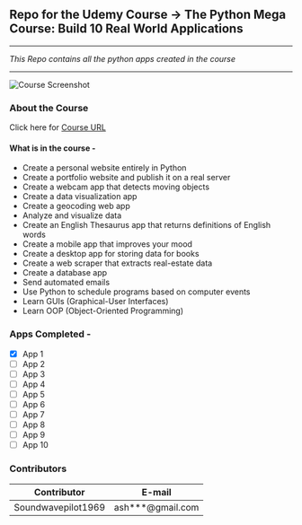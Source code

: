 ## Repo for the Udemy Course -> The Python Mega Course: Build 10 Real World Applications

___

*This Repo contains all the python apps created in the course*
___
<!-- Images -->
![Course Screenshot](https://automation.litekart.in/screenshots/github/the-python-mega-course-build-10-real-world-applic.png)
### **About the Course**
Click here for [Course URL](https://www.udemy.com/course/the-python-mega-course/ "Udemy Url")

#### What is in the course - 
  * Create a personal website entirely in Python
  * Create a portfolio website and publish it on a real server
  * Create a webcam app that detects moving objects
  * Create a data visualization app
  * Create a geocoding web app
  * Analyze and visualize data
  * Create an English Thesaurus app that returns definitions of English words
  * Create a mobile app that improves your mood
  * Create a desktop app for storing data for books
  * Create a web scraper that extracts real-estate data
  * Create a database app
  * Send automated emails
  * Use Python to schedule programs based on computer events
  * Learn GUIs (Graphical-User Interfaces)
  * Learn OOP (Object-Oriented Programming)

### **Apps Completed** - 
* [X] App 1
* [ ] App 2
* [ ] App 3
* [ ] App 4
* [ ] App 5
* [ ] App 6
* [ ] App 7
* [ ] App 8
* [ ] App 9
* [ ] App 10

### **Contributors**
<!--Tables -->
| Contributor     | E-mail |
| ----------- | ----------- |
| Soundwavepilot1969      | ash***@gmail.com  |
